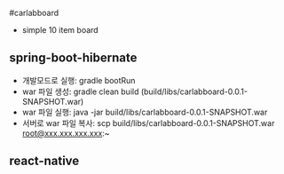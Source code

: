 #carlabboard

- simple 10 item board


## spring-boot-hibernate

- 개발모드로 실행: gradle bootRun
- war 파일 생성: gradle clean build (build/libs/carlabboard-0.0.1-SNAPSHOT.war)
- war 파일 실행: java -jar build/libs/carlabboard-0.0.1-SNAPSHOT.war
- 서버로 war 파일 복사: scp build/libs/carlabboard-0.0.1-SNAPSHOT.war root@xxx.xxx.xxx.xxx:~


## react-native

